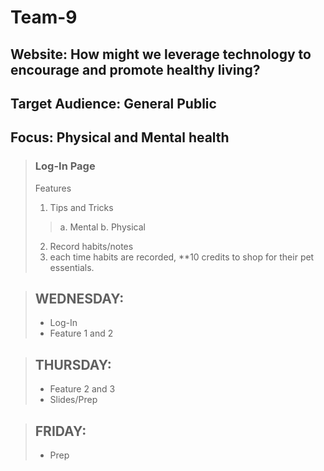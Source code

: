 # Team-9
## Website: How might we leverage technology to encourage and promote healthy living?
## Target Audience: General Public
## Focus: Physical and Mental health
> ### Log-In Page
>Features
>1. Tips and Tricks 
>> a. Mental
>> b. Physical
>2. Record habits/notes 
>3. each time habits are recorded, **10 credits to shop for their pet essentials. 

> ## WEDNESDAY:
> - Log-In
> - Feature 1 and 2

> ## THURSDAY:
> - Feature 2 and 3
> - Slides/Prep

> ## FRIDAY:
> - Prep
